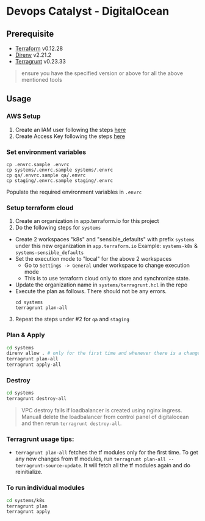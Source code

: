 # Devops Catalyst - DigitalOcean

## Prerequisite

- [Terraform](https://terraform.io/) v0.12.28
- [Direnv](https://github.com/direnv/direnv) v2.21.2
- [Terragrunt](https://terragrunt.gruntwork.io/docs/getting-started/install) v0.23.33

> ensure you have the specified version or above for all the above mentioned tools

## Usage

### AWS Setup

1. Create an IAM user following the steps [here](https://docs.aws.amazon.com/IAM/latest/UserGuide/id_users_create.html#id_users_create_console)
2. Create Access Key following the steps [here](https://docs.aws.amazon.com/IAM/latest/UserGuide/id_credentials_access-keys.html#Using_CreateAccessKey)


### Set environment variables
```
cp .envrc.sample .envrc
cp systems/.envrc.sample systems/.envrc
cp qa/.envrc.sample qa/.envrc
cp staging/.envrc.sample staging/.envrc
```
Populate the required environment variables in `.envrc`

### Setup terraform cloud

1. Create an organization in app.terraform.io for this project
2. Do the following steps for `systems`
- Create 2 workspaces "k8s" and "sensible_defaults" with prefix `systems` under this new organization in `app.terraform.io` 
Example: `systems-k8s` & `systems-sensible_defaults`
- Set the execution mode to "local" for the above 2 workspaces
    - Go to `Settings -> General` under workspace to change execution mode
    - This is to use terraform cloud only to store and synchronize state.
- Update the organization name in `systems/terragrunt.hcl` in the repo
- Execute the plan as follows. There should not be any errors.
  ```shell
  cd systems
  terragrunt plan-all
  ```
3. Repeat the steps under #2 for `qa` and  `staging`


### Plan & Apply
```sh
cd systems
direnv allow . # only for the first time and whenever there is a change in .envrc
terragrunt plan-all
terragrunt apply-all
```

### Destroy
```sh
cd systems
terragrunt destroy-all
```

> VPC destroy fails if loadbalancer is created using nginx ingress. Manuall delete the loadbalancer from control panel of digitalocean and then rerun `terragrunt destroy-all`.

### Terragrunt usage tips:
- `terragrunt plan-all` fetches the tf modules only for the first time. To get any new changes from tf modules, run `terragrunt plan-all --terragrunt-source-update`. It will fetch all the tf modules again and do reinitialize.

### To run individual modules
```sh
cd systems/k8s
terragrunt plan
terragrunt apply
```